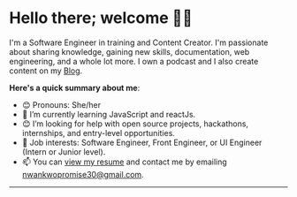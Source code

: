# Hello there; welcome 👋🏾

I'm a Software Engineer in training and Content Creator. I'm passionate about sharing knowledge, gaining new skills, documentation, web engineering, and a whole lot more. I own a podcast and I also create content on my [Blog](https://medium.com/@dinmathebot).

**Here's a quick summary about me**:

- 😊 Pronouns: She/her
- 🌱 I’m currently learning JavaScript and reactJs.
- 😊 I’m looking for help with open source projects, hackathons, internships, and entry-level opportunities.
- 💼 Job interests: Software Engineer, Front Engineer, or UI Engineer (Intern or Junior level).
- 📫 You can [view my resume](https://drive.google.com/file/d/1khBAA_EsEafQ-YGsJMDGC7YCU418Nmv4/view?usp=sharing) and contact me by emailing nwankwopromise30@gmail.com.

---




